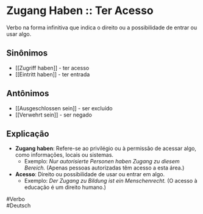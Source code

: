 # Zugang Haben :: Ter Acesso
<!--SR:!2024-11-07,1,210-->
Verbo na forma infinitiva que indica o direito ou a possibilidade de entrar ou usar algo.

## Sinônimos
- [[Zugriff haben]] - ter acesso  
- [[Eintritt haben]] - ter entrada  

## Antônimos
- [[Ausgeschlossen sein]] - ser excluído  
- [[Verwehrt sein]] - ser negado  

## Explicação
- **Zugang haben**: Refere-se ao privilégio ou à permissão de acessar algo, como informações, locais ou sistemas.
  - Exemplo: *Nur autorisierte Personen haben Zugang zu diesem Bereich.* (Apenas pessoas autorizadas têm acesso a esta área.)
- **Acesso**: Direito ou possibilidade de usar ou entrar em algo.
  - Exemplo: *Der Zugang zu Bildung ist ein Menschenrecht.* (O acesso à educação é um direito humano.)

#Verbo  
#Deutsch  
